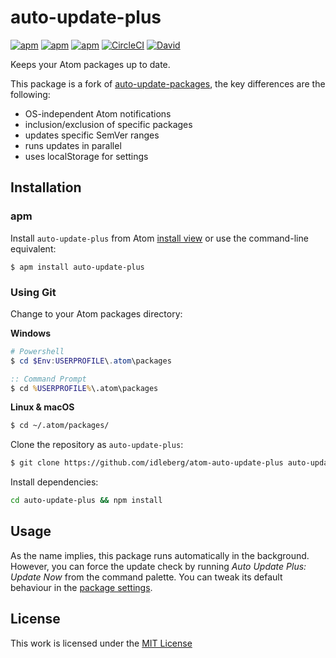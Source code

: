 # auto-update-plus

[![apm](https://flat.badgen.net/apm/license/auto-update-plus)](https://atom.io/packages/auto-update-plus)
[![apm](https://flat.badgen.net/apm/v/auto-update-plus)](https://atom.io/packages/auto-update-plus)
[![apm](https://flat.badgen.net/apm/dl/auto-update-plus)](https://atom.io/packages/auto-update-plus)
[![CircleCI](https://flat.badgen.net/circleci/github/idleberg/atom-auto-update-plus)](https://circleci.com/gh/idleberg/atom-auto-update-plus)
[![David](https://flat.badgen.net/david/dep/idleberg/atom-auto-update-plus)](https://david-dm.org/idleberg/atom-auto-update-plus)

Keeps your Atom packages up to date.

This package is a fork of [auto-update-packages](https://github.com/yujinakayama/atom-auto-update-packages), the key differences are the following:

- OS-independent Atom notifications
- inclusion/exclusion of specific packages
- updates specific SemVer ranges
- runs updates in parallel
- uses localStorage for settings

## Installation

### apm

Install `auto-update-plus` from Atom [install view](atom://settings-view/show-package?package=auto-update-plus) or use the command-line equivalent:

`$ apm install auto-update-plus`

### Using Git

Change to your Atom packages directory:

**Windows**

```powershell
# Powershell
$ cd $Env:USERPROFILE\.atom\packages
```

```cmd
:: Command Prompt
$ cd %USERPROFILE%\.atom\packages
```

**Linux & macOS**

```bash
$ cd ~/.atom/packages/
```

Clone the repository as `auto-update-plus`:

```bash
$ git clone https://github.com/idleberg/atom-auto-update-plus auto-update-plus
```

Install dependencies:

```bash
cd auto-update-plus && npm install
```

## Usage

As the name implies, this package runs automatically in the background. However, you can force the update check by running _Auto Update Plus: Update Now_ from the command palette. You can tweak its default behaviour in the [package settings](https://flight-manual.atom.io/using-atom/sections/atom-packages/#package-settings).

## License

This work is licensed under the [MIT License](LICENSE)

